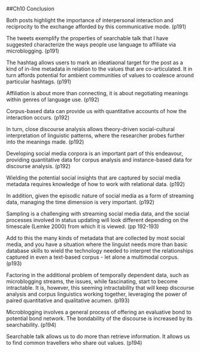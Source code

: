##Ch10 Conclusion

Both posts highlight the importance of interpersonal interaction and reciprocity to the exchange afforded by this communicative mode. (p191)

The tweets exemplify the properties of searchable talk that I have suggested characterize the ways people use language to affiliate via microblogging. (p191)

The hashtag allows users to mark an ideatiaonal target for the post as a kind of in-line metadata in relation to the values that are co-articulated. It in turn affords potential for ambient communities of values to coalesce around particular hashtags. (p191)

Affiliation is about more than connecting, it is about negotiating meanings within genres of language use. (p192)

Corpus-based data can provide us with quantitative accounts of how the interaction occurs. (p192)

In turn, close discourse analysis allows theory-driven social-cultural interpretation of linguistic patterns, where the researcher probes further into the meanings made. (p192)

Developing social media corpora is an important part of this endeavour, providing quantitative data for corpus analysis and instance-based data for discourse analysis. (p192)

Wielding the potential social insights that are captured by social media metadata requires knowledge of how to work with relational data. (p192)

In addition, given the episodic nature of social media as a form of streaming data, managing the time dimension is very important. (p192)

Sampling is a challenging with streaming social media data, and the social processes involved in status updating will look different depending on the timescale (Lemke 2000) from which it is viewed. (pp 192-193)

Add to this the many kinds of metadata that are collected by most social media, and you have a situation where the linguist needs more than basic database skills to wield the technology needed to interpret the relationships captured in even a text-based corpus - let alone a multimodal corpus. (p193)

Factoring in the additional problem of temporally dependent data, such as microblogging streams, the issues, while fascinating, start to become intractable. It is, however, this seeming intractability that will keep discourse analysis and corpus linguistics working together, leveraging the power of paired quantitative and qualitative acumen. (p193)

Microblogging involves a general process of offering an evaluative bond to potential bond network. The bondability of the discourse is increased by its searchability. (p194)

Searchable talk allows us to do more than retrieve information. It allows us to find common travellers who share out values. (p194)
